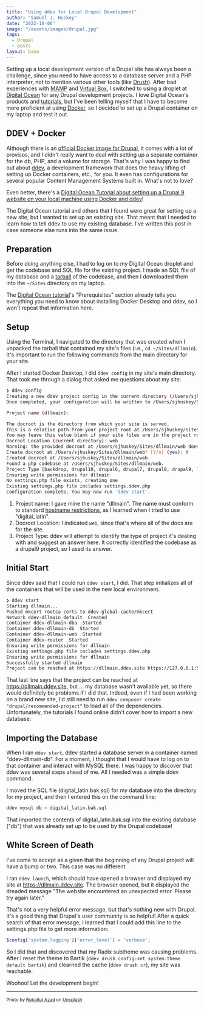```yaml
---
title: "Using ddev for Local Drupal Development"
author: "Samuel J. Huskey"
date: "2022-10-06"
image: "/assets/images/drupal.jpg"
tags:
  - Drupal
  - posts
layout: base
---
```


Setting up a local development version of a Drupal site has always been a challenge, since you need to have access to a database server and a PHP interpreter, not to mention various other tools (like [Drush](https://www.drush.org/)). After bad experiences with [MAMP](https://www.mamp.info/en/windows/) and [Virtual Box](https://www.virtualbox.org/), I switched to using a droplet at [Digital Ocean](https://www.digitalocean.com/) for any Drupal development projects. I love Digital Ocean's products and [tutorials](https://www.digitalocean.com/community/tutorials), but I've been telling myself that I have to become more proficient at using [Docker](https://www.docker.com/), so I decided to set up a Drupal container on my laptop and test it out.

## DDEV + Docker

Although there is an [official Docker image for Drupal](https://hub.docker.com/_/drupal/), it comes with a lot of provisos, and I didn't really want to deal with setting up a separate container for the db, PHP, and a volume for storage. That's why I was happy to find out about [ddev](https://ddev.com/), a development framework that does the heavy lifting of setting up Docker containers, etc., for you. It even has configurations for several popular Content Management Systems built in. What's not to love?

Even better, there's a [Digital Ocean Tutorial about setting up a Drupal 9 website on your local machine using Docker and ddev](https://www.digitalocean.com/community/tutorials/how-to-develop-a-drupal-9-website-on-your-local-machine-using-docker-and-ddev)!

The Digital Ocean tutorial and others that I found were great for setting up a new site, but I wanted to set up an existing site. That meant that I needed to learn how to tell ddev to use my existing database. I've written this post in case someone else runs into the same issue.

## Preparation

Before doing anything else, I had to log on to my Digital Ocean droplet and get the codebase and SQL file for the existing project. I made an SQL file of my database and a [tarball](https://www.howtogeek.com/362203/what-is-a-tar.gz-file-and-how-do-i-open-it/) of the codebase, and then I downloaded them into the `~/Sites` directory on my laptop.

The [Digital Ocean tutorial](https://www.digitalocean.com/community/tutorials/how-to-develop-a-drupal-9-website-on-your-local-machine-using-docker-and-ddev)'s "Prerequisites" section already tells you everything you need to know about installing Docker Desktop and ddev, so I won't repeat that information here.

## Setup

Using the Terminal, I navigated to the directory that was created when I unpacked the tarball that contained my site's files (i.e., `cd ~/Sites/dllmain`). It's important to run the following commands from the main directory for your site.

After I started Docker Desktop, I did `ddev config` in my site's main directory. That took me through a dialog that asked me questions about my site:

```bash
❯ ddev config
Creating a new ddev project config in the current directory (/Users/sjhuskey/Sites/dllmain)
Once completed, your configuration will be written to /Users/sjhuskey/Sites/dllmain/.ddev/config.yaml

Project name (dllmain):

The docroot is the directory from which your site is served.
This is a relative path from your project root at /Users/sjhuskey/Sites/dllmain
You may leave this value blank if your site files are in the project root
Docroot Location (current directory): web
Warning: the provided docroot at /Users/sjhuskey/Sites/dllmain/web does not currently exist.
Create docroot at /Users/sjhuskey/Sites/dllmain/web? [Y/n] (yes): Y
Created docroot at /Users/sjhuskey/Sites/dllmain/web.
Found a php codebase at /Users/sjhuskey/Sites/dllmain/web.
Project Type [backdrop, drupal10, drupal6, drupal7, drupal8, drupal9, laravel, magento, magento2, php, shopware6, typo3, wordpress] (php): drupal9
Ensuring write permissions for dllmain
No settings.php file exists, creating one
Existing settings.php file includes settings.ddev.php
Configuration complete. You may now run 'ddev start'.
```

1. Project name: I gave mine the name "dllmain". The name must conform to standard [hostname restrictions](https://en.wikipedia.org/wiki/Hostname#Restrictions_on_valid_hostnames), as I learned when I tried to use "digital_latin".
2. Docroot Location: I indicated `web`, since that's where all of the docs are for the site.
3. Project Type: ddev will attempt to identify the type of project it's dealing with and suggest an answer here. It correctly identified the codebase as a drupal9 project, so I used its answer.

## Initial Start

Since ddev said that I could run `ddev start`, I did. That step initializes all of the containers that will be used in the new local environment.

```bash
❯ ddev start
Starting dllmain...
Pushed mkcert rootca certs to ddev-global-cache/mkcert
Network ddev-dllmain_default  Created
Container ddev-dllmain-dba  Started
Container ddev-dllmain-db  Started
Container ddev-dllmain-web  Started
Container ddev-router  Started
Ensuring write permissions for dllmain
Existing settings.php file includes settings.ddev.php
Ensuring write permissions for dllmain
Successfully started dllmain
Project can be reached at https://dllmain.ddev.site https://127.0.0.1:56094
```

That last line says that the project can be reached at https://dllmain.ddev.site, but … my database wasn't available yet, so there would definitely be problems if I did that. Indeed, even if I had been working on a brand new site, I'd still need to run `ddev composer create "drupal/recommended-project"` to load all of the dependencies. Unfortunately, the tutorials I found online didn't cover how to import a new database.

## Importing the Database

When I ran `ddev start`, ddev started a database server in a container named "ddev-dllmain-db". For a moment, I thought that I would have to log on to that container and interact with MySQL there. I was happy to discover that ddev was several steps ahead of me. All I needed was a simple ddev command.

I moved the SQL file (digital_latin.bak.sql) for my database into the directory for my project, and then I entered this on the command line:

```bash
ddev mysql db < digital_latin.bak.sql
```

That imported the contents of digital_latin.bak.sql into the existing database ("db") that was already set up to be used by the Drupal codebase!

## White Screen of Death

I've come to accept as a given that the beginning of any Drupal project will have a bump or two. This case was no different.

I ran `ddev launch`, which should have opened a browser and displayed my site at https://dllmain.ddev.site. The browser opened, but it displayed the dreaded message "The website encountered an unexpected error. Please try again later."

That's not a very helpful error message, but that's nothing new with Drupal. It's a good thing that Drupal's user community is so helpful! After a quick search of that error message, I learned that I could add this line to the settings.php file to get more information:

```php
$config['system.logging']['error_level'] = 'verbose';
```

So I did that and discovered that my Radix subtheme was causing problems. After I reset the theme to Bartik (`ddev drush config-set system.theme default bartik`) and clearned the cache (`ddev drush cr`), my site was reachable.

Woohoo! Let the development begin!

<hr />
<span style="font-size:smaller">Photo by <a href="https://unsplash.com/es/@rubaitulazad?utm_source=unsplash&utm_medium=referral&utm_content=creditCopyText">Rubaitul Azad</a> on <a href="https://unsplash.com/s/photos/drupal?utm_source=unsplash&utm_medium=referral&utm_content=creditCopyText">Unsplash</a></span>
